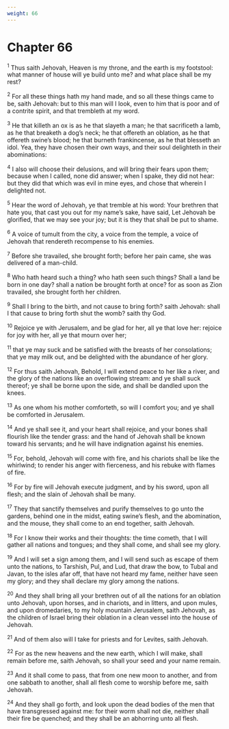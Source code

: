 ```yaml
---
weight: 66
---
```


# Chapter 66

<sup>1</sup> Thus saith Jehovah, Heaven is my throne, and the earth is my footstool: what manner of house will ye build unto me? and what place shall be my rest? 

<sup>2</sup> For all these things hath my hand made, and so all these things came to be, saith Jehovah: but to this man will I look, even to him that is poor and of a contrite spirit, and that trembleth at my word. 

<sup>3</sup> He that killeth an ox is as he that slayeth a man; he that sacrificeth a lamb, as he that breaketh a dog’s neck; he that offereth an oblation, as he that offereth swine’s blood; he that burneth frankincense, as he that blesseth an idol. Yea, they have chosen their own ways, and their soul delighteth in their abominations: 

<sup>4</sup> I also will choose their delusions, and will bring their fears upon them; because when I called, none did answer; when I spake, they did not hear: but they did that which was evil in mine eyes, and chose that wherein I delighted not. 

<sup>5</sup> Hear the word of Jehovah, ye that tremble at his word: Your brethren that hate you, that cast you out for my name’s sake, have said, Let Jehovah be glorified, that we may see your joy; but it is they that shall be put to shame. 

<sup>6</sup> A voice of tumult from the city, a voice from the temple, a voice of Jehovah that rendereth recompense to his enemies. 

<sup>7</sup> Before she travailed, she brought forth; before her pain came, she was delivered of a man-child. 

<sup>8</sup> Who hath heard such a thing? who hath seen such things? Shall a land be born in one day? shall a nation be brought forth at once? for as soon as Zion travailed, she brought forth her children. 

<sup>9</sup> Shall I bring to the birth, and not cause to bring forth? saith Jehovah: shall I that cause to bring forth shut the womb? saith thy God. 

<sup>10</sup> Rejoice ye with Jerusalem, and be glad for her, all ye that love her: rejoice for joy with her, all ye that mourn over her; 

<sup>11</sup> that ye may suck and be satisfied with the breasts of her consolations; that ye may milk out, and be delighted with the abundance of her glory. 

<sup>12</sup> For thus saith Jehovah, Behold, I will extend peace to her like a river, and the glory of the nations like an overflowing stream: and ye shall suck thereof; ye shall be borne upon the side, and shall be dandled upon the knees. 

<sup>13</sup> As one whom his mother comforteth, so will I comfort you; and ye shall be comforted in Jerusalem. 

<sup>14</sup> And ye shall see it, and your heart shall rejoice, and your bones shall flourish like the tender grass: and the hand of Jehovah shall be known toward his servants; and he will have indignation against his enemies. 

<sup>15</sup> For, behold, Jehovah will come with fire, and his chariots shall be like the whirlwind; to render his anger with fierceness, and his rebuke with flames of fire. 

<sup>16</sup> For by fire will Jehovah execute judgment, and by his sword, upon all flesh; and the slain of Jehovah shall be many. 

<sup>17</sup> They that sanctify themselves and purify themselves to go unto the gardens, behind one in the midst, eating swine’s flesh, and the abomination, and the mouse, they shall come to an end together, saith Jehovah. 

<sup>18</sup> For I know their works and their thoughts: the time cometh, that I will gather all nations and tongues; and they shall come, and shall see my glory. 

<sup>19</sup> And I will set a sign among them, and I will send such as escape of them unto the nations, to Tarshish, Pul, and Lud, that draw the bow, to Tubal and Javan, to the isles afar off, that have not heard my fame, neither have seen my glory; and they shall declare my glory among the nations. 

<sup>20</sup> And they shall bring all your brethren out of all the nations for an oblation unto Jehovah, upon horses, and in chariots, and in litters, and upon mules, and upon dromedaries, to my holy mountain Jerusalem, saith Jehovah, as the children of Israel bring their oblation in a clean vessel into the house of Jehovah. 

<sup>21</sup> And of them also will I take for priests and for Levites, saith Jehovah. 

<sup>22</sup> For as the new heavens and the new earth, which I will make, shall remain before me, saith Jehovah, so shall your seed and your name remain. 

<sup>23</sup> And it shall come to pass, that from one new moon to another, and from one sabbath to another, shall all flesh come to worship before me, saith Jehovah. 

<sup>24</sup> And they shall go forth, and look upon the dead bodies of the men that have transgressed against me: for their worm shall not die, neither shall their fire be quenched; and they shall be an abhorring unto all flesh. 

